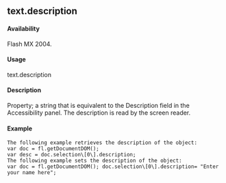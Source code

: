 ## text.description

#### Availability

Flash MX 2004.

#### Usage

text.description

#### Description

Property; a string that is equivalent to the Description field in the Accessibility panel. The description is read by the screen reader.

#### Example

```
The following example retrieves the description of the object:
var doc = fl.getDocumentDOM();
var desc = doc.selection\[0\].description;
The following example sets the description of the object:
var doc = fl.getDocumentDOM(); doc.selection\[0\].description= "Enter your name here";

```